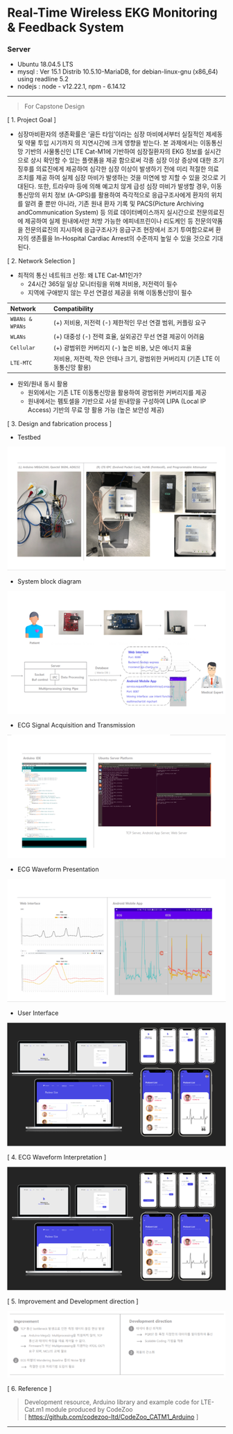 # Real-Time Wireless EKG Monitoring & Feedback System

### Server
- Ubuntu 18.04.5 LTS   
- mysql : Ver 15.1 Distrib 10.5.10-MariaDB, for debian-linux-gnu (x86_64) using readline 5.2   
- nodejs : node - v12.22.1, npm - 6.14.12   

-------------
> For Capstone Design


[ 1. Project Goal ]
- 심장마비환자의 생존확률은 ‘골든 타임’이라는 심장 마비에서부터 실질적인 제세동 및 약물 투입 시기까지 의 지연시간에 크게 영향을 받는다. 본 과제에서는 이동통신망 기반의 사물통신인 LTE Cat-M1에 기반하여 심장질환자의 EKG 정보를 실시간으로 상시 확인할 수 있는 플랫폼을 제공 함으로써 각종 심장 이상 증상에 대한 조기 징후를 의료진에게 제공하여 심각한 심장 이상이 발생하기 전에 미리 적절한 의료 조치를 제공 하여 실제 심장 마비가 발생하는 것을 미연에 방 지할 수 있을 것으로 기대된다. 또한, 트라우마 등에 의해 예고치 않게 급성 심장 마비가 발생할 경우, 이동통신망의 위치 정보 (A-GPS)를 활용하여 즉각적으로 응급구조사에게 환자의 위치를 알려 줄 뿐만 아니라, 기존 원내 환자 기록 및 PACS(Picture Archiving andCommunication System) 등 의료 데이터베이스까지 실시간으로 전문의료진에 제공하여 실제 원내에서만 처방 가능한 에피네프린이나 리도케인 등 전문의약품을 전문의료진의 지시하에 응급구조사가 응급구조 현장에서 조기 투여함으로써 환자의 생존률을 In-Hospital Cardiac Arrest의 수준까지 높일 수 있을 것으로 기대된다. 

[ 2. Network Selection ]
- 최적의 통신 네트워크 선정: 왜 LTE Cat-M1인가? 
  - 24시간 365일 일상 모니터링을 위해 저비용, 저전력이 필수   
  - 지역에 구애받지 않는 무선 연결성 제공을 위해 이동통신망이 필수   

|Network|Compatibility|
|:---|:---|
|`WBANs & WPANs`|(+) 저비용, 저전력 (-) 제한적인 무선 연결 범위, 커플링 요구|
|`WLANs`|(+) 대중성 (-) 전력 효율, 실외공간 무선 연결 제공이 어려움|
|`Cellular`|(+) 광범위한 커버리지 (-) 높은 비용, 낮은 에너지 효율|
|`LTE-MTC`|저비용, 저전력, 작은 안테나 크기, 광범위한 커버리지 (기존 LTE 이동통신망 활용)|

- 원외/원내 동시 활용
  - 원외에서는 기존 LTE 이동통신망을 활용하여 광범위한 커버리지를 제공   
  - 원내에서는 펨토셀을 기반으로 사설 원내망을 구성하여 LIPA (Local IP Access) 기반의 무료 망 활용 가능 (높은 보안성 제공)   

[ 3. Design and fabrication process ]   
- Testbed

<img src="/Img/testbed.png">

- System block diagram

<img src="/Img/diagram.png">

- ECG Signal Acquisition and Transmission

<img src="/Img/signal.png">

- ECG Waveform Presentation

<img src="/Img/waveform.png">

- User Interface

<img src="/Img/ui.png">

[ 4. ECG Waveform Interpretation ]   

<img src="/Img/ui.png">

[ 5. Improvement and Development direction ]

<img src="/Img/improve.png">

[ 6. Reference ]   

> Development resource, Arduino library and example code for LTE-Cat.m1 module produced by CodeZoo   
> [ https://github.com/codezoo-ltd/CodeZoo_CATM1_Arduino ]

-------------

